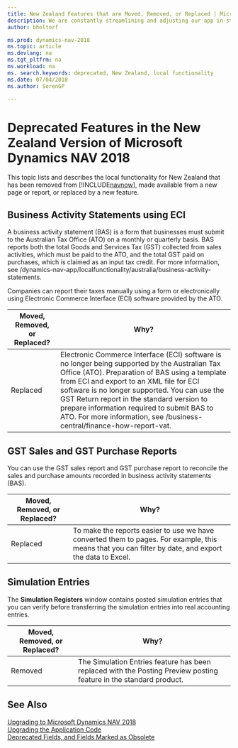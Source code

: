 ```yaml
---
title: New Zealand Features that are Moved, Removed, or Replaced | Microsoft Docs
description: We are constantly streamlining and adjusting our app in-step with market developments. Read about the features for New Zealand that we have moved, removed, or replaced.
author: bholtorf

ms.prod: dynamics-nav-2018
ms.topic: article
ms.devlang: na
ms.tgt_pltfrm: na
ms.workload: na
ms. search.keywords: deprecated, New Zealand, local functionality
ms.date: 07/04/2018
ms.author: SorenGP

---
```


# Deprecated Features in the New Zealand Version of Microsoft Dynamics NAV 2018
This topic lists and describes the local functionality for New Zealand that has been removed from [!INCLUDE[navnow](includes/navnow_md.md)], made available from a new page or report, or replaced by a new feature.

## Business Activity Statements using ECI
A business activity statement (BAS) is a form that businesses must submit to the Australian Tax Office (ATO) on a monthly or quarterly basis. BAS reports both the total Goods and Services Tax (GST) collected from sales activities, which must be paid to the ATO, and the total GST paid on purchases, which is claimed as an input tax credit. For more information, see /dynamics-nav-app/localfunctionality/australia/business-activity-statements.

Companies can report their taxes manually using a form or electronically using Electronic Commerce Interface (ECI) software provided by the ATO.

|Moved, Removed, or Replaced?|Why?|
|----|----|
|Replaced|Electronic Commerce Interface (ECI) software is no longer being supported by the Australian Tax Office (ATO). Preparation of BAS using a template from ECI and export to an XML file for ECI software is no longer supported. You can use the GST Return report in the standard version to prepare information required to submit BAS to ATO. For more information, see /business-central/finance-how-report-vat.|

## GST Sales and GST Purchase Reports
You can use the GST sales report and GST purchase report to reconcile the sales and purchase amounts recorded in business activity statements (BAS).

|Moved, Removed, or Replaced?|Why?|
|----|----|
|Replaced| To make the reports easier to use we have converted them to pages. For example, this means that you can filter by date, and export the data to Excel.  |

## Simulation Entries
The **Simulation Registers** window contains posted simulation entries that you can verify before transferring the simulation entries into real accounting entries.

|Moved, Removed, or Replaced?|Why?|
|----|----|
|Removed|The Simulation Entries feature has been replaced with the Posting Preview posting feature in the standard product.|

## See Also
[Upgrading to Microsoft Dynamics NAV 2018](upgrading-to-microsoft-dynamics-nav.md)  
[Upgrading the Application Code](upgrading-the-application-code.md)  
[Deprecated Fields, and Fields Marked as Obsolete](deprecated-fields.md)
